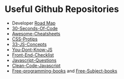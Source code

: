 
# Useful Github Repositories
* Developer [Road Map](https://github.com/kamranahmedse/developer-roadmap)
* [30-Seconds-Of-Code](https://github.com/30-seconds/30-seconds-of-code)
* [Awesome-Cheatsheets](https://github.com/LeCoupa/awesome-cheatsheets)
* [CSS-Protips](https://github.com/AllThingsSmitty/css-protips)
* [33-JS-Concepts](https://github.com/leonardomso/33-js-concepts)
* [You-Dont-Know-JS](https://github.com/getify/You-Dont-Know-JS/)
* [Front-End-Checklist](https://github.com/thedaviddias/Front-End-Checklist)
* [Javascript-Questions](https://github.com/lydiahallie/javascript-questions)
* [Clean-Code-Javascript](https://github.com/ryanmcdermott/clean-code-javascript)
* [Free-programming-books](https://github.com/EbookFoundation/free-programming-books/blob/main/books/free-programming-books-langs.md) and [Free-Subject-books](https://github.com/EbookFoundation/free-programming-books/blob/main/books/free-programming-books-subjects.md)
